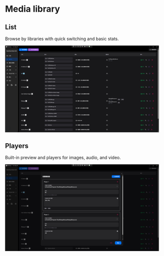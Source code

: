 # Media library

## List
Browse by libraries with quick switching and basic stats.

![Media library list](../../imgs/2-media-library-list.jpg)

## Players
Built-in preview and players for images, audio, and video.

![Media library player](../../imgs/2-media-library-player.jpg)
